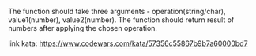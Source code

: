 The function should take three arguments - operation(string/char), value1(number), value2(number).
The function should return result of numbers after applying the chosen operation.

link kata: https://www.codewars.com/kata/57356c55867b9b7a60000bd7